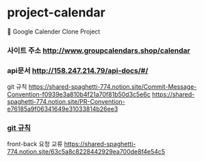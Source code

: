 # project-calendar
📅 Google Calender Clone Project

### 사이트 주소 http://www.groupcalendars.shop/calendar

### api문서 http://158.247.214.79/api-docs/#/

git 규칙
https://shared-spaghetti-774.notion.site/Commit-Message-Convention-f0939e3a810b4f21a70f81b50d3c5e6c
https://shared-spaghetti-774.notion.site/PR-Convention-e76185a9f06341649e31033814b26ee3
### [git 규칙](https://www.notion.so/Workflow-47705ebe076949bd95b5b3182e4b7792)

front-back 요청 교류
https://shared-spaghetti-774.notion.site/63c5a8c8228442929ea700de8f4e54c5

